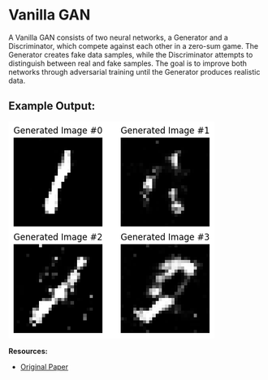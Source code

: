 # Vanilla GAN
A Vanilla GAN consists of two neural networks, a Generator and a Discriminator, which compete against each other in a zero-sum game. The Generator creates fake data samples, while the Discriminator attempts to distinguish between real and fake samples. The goal is to improve both networks through adversarial training until the Generator produces realistic data.

## Example Output:
![VGAN Outputs](images/VGAN_Results.png)

**Resources:**
- [Original Paper](https://arxiv.org/pdf/1406.2661)